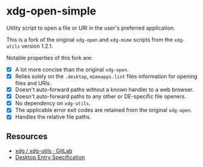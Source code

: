 # xdg-open-simple

Utility script to open a file or URI in the user's preferred application.

This is a fork of the original `xdg-open` and `xdg-mime` scripts from the `xdg-utils` version 1.2.1.

Notable properties of this fork are:

-   [x] A lot more concise than the original `xdg-open`.
-   [x] Relies solely on the `.desktop`, `mimeapps.list` files information for opening files and URIs.
-   [x] Doesn't auto-forward paths without a known handler to a web browser.
-   [x] Doesn't auto-forward paths to any other or DE-specific file openers.
-   [x] No dependency on `xdg-utils`.
-   [x] The applicable error exit codes are retained from the original `xdg-open`.
-   [x] Handles the relative file paths.

## Resources

-   [xdg / xdg-utils · GitLab](https://gitlab.freedesktop.org/xdg/xdg-utils)
-   [Desktop Entry Specification](https://specifications.freedesktop.org/desktop-entry-spec/latest/)
